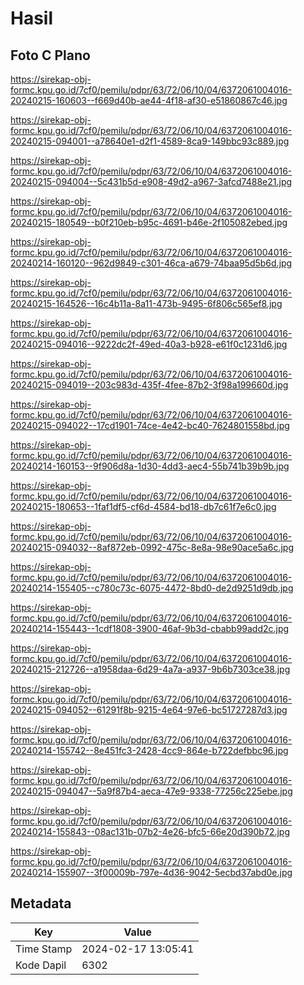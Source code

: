# Hasil

## Foto C Plano

https://sirekap-obj-formc.kpu.go.id/7cf0/pemilu/pdpr/63/72/06/10/04/6372061004016-20240215-160603--f669d40b-ae44-4f18-af30-e51860867c46.jpg

https://sirekap-obj-formc.kpu.go.id/7cf0/pemilu/pdpr/63/72/06/10/04/6372061004016-20240215-094001--a78640e1-d2f1-4589-8ca9-149bbc93c889.jpg

https://sirekap-obj-formc.kpu.go.id/7cf0/pemilu/pdpr/63/72/06/10/04/6372061004016-20240215-094004--5c431b5d-e908-49d2-a967-3afcd7488e21.jpg

https://sirekap-obj-formc.kpu.go.id/7cf0/pemilu/pdpr/63/72/06/10/04/6372061004016-20240215-180549--b0f210eb-b95c-4691-b46e-2f105082ebed.jpg

https://sirekap-obj-formc.kpu.go.id/7cf0/pemilu/pdpr/63/72/06/10/04/6372061004016-20240214-160120--962d9849-c301-46ca-a679-74baa95d5b6d.jpg

https://sirekap-obj-formc.kpu.go.id/7cf0/pemilu/pdpr/63/72/06/10/04/6372061004016-20240215-164526--16c4b11a-8a11-473b-9495-6f806c565ef8.jpg

https://sirekap-obj-formc.kpu.go.id/7cf0/pemilu/pdpr/63/72/06/10/04/6372061004016-20240215-094016--9222dc2f-49ed-40a3-b928-e61f0c1231d6.jpg

https://sirekap-obj-formc.kpu.go.id/7cf0/pemilu/pdpr/63/72/06/10/04/6372061004016-20240215-094019--203c983d-435f-4fee-87b2-3f98a199660d.jpg

https://sirekap-obj-formc.kpu.go.id/7cf0/pemilu/pdpr/63/72/06/10/04/6372061004016-20240215-094022--17cd1901-74ce-4e42-bc40-7624801558bd.jpg

https://sirekap-obj-formc.kpu.go.id/7cf0/pemilu/pdpr/63/72/06/10/04/6372061004016-20240214-160153--9f906d8a-1d30-4dd3-aec4-55b741b39b9b.jpg

https://sirekap-obj-formc.kpu.go.id/7cf0/pemilu/pdpr/63/72/06/10/04/6372061004016-20240215-180653--1faf1df5-cf6d-4584-bd18-db7c61f7e6c0.jpg

https://sirekap-obj-formc.kpu.go.id/7cf0/pemilu/pdpr/63/72/06/10/04/6372061004016-20240215-094032--8af872eb-0992-475c-8e8a-98e90ace5a6c.jpg

https://sirekap-obj-formc.kpu.go.id/7cf0/pemilu/pdpr/63/72/06/10/04/6372061004016-20240214-155405--c780c73c-6075-4472-8bd0-de2d9251d9db.jpg

https://sirekap-obj-formc.kpu.go.id/7cf0/pemilu/pdpr/63/72/06/10/04/6372061004016-20240214-155443--1cdf1808-3900-46af-9b3d-cbabb99add2c.jpg

https://sirekap-obj-formc.kpu.go.id/7cf0/pemilu/pdpr/63/72/06/10/04/6372061004016-20240215-212726--a1958daa-6d29-4a7a-a937-9b6b7303ce38.jpg

https://sirekap-obj-formc.kpu.go.id/7cf0/pemilu/pdpr/63/72/06/10/04/6372061004016-20240215-094052--61291f8b-9215-4e64-97e6-bc51727287d3.jpg

https://sirekap-obj-formc.kpu.go.id/7cf0/pemilu/pdpr/63/72/06/10/04/6372061004016-20240214-155742--8e451fc3-2428-4cc9-864e-b722defbbc96.jpg

https://sirekap-obj-formc.kpu.go.id/7cf0/pemilu/pdpr/63/72/06/10/04/6372061004016-20240215-094047--5a9f87b4-aeca-47e9-9338-77256c225ebe.jpg

https://sirekap-obj-formc.kpu.go.id/7cf0/pemilu/pdpr/63/72/06/10/04/6372061004016-20240214-155843--08ac131b-07b2-4e26-bfc5-66e20d390b72.jpg

https://sirekap-obj-formc.kpu.go.id/7cf0/pemilu/pdpr/63/72/06/10/04/6372061004016-20240214-155907--3f00009b-797e-4d36-9042-5ecbd37abd0e.jpg


## Metadata

| Key        | Value               |
| ---------- | ------------------- |
| Time Stamp | 2024-02-17 13:05:41 |
| Kode Dapil | 6302                |



